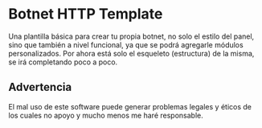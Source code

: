 # Botnet HTTP Template

Una plantilla básica para crear tu propia botnet, no solo el estilo del panel, sino que también a nivel funcional, ya que se podrá agregarle módulos personalizados. Por ahora está solo el esqueleto (estructura) de la misma, se irá completando poco a poco.

## Advertencia

El mal uso de este software puede generar problemas legales y éticos de los cuales no apoyo y mucho menos me haré responsable.
